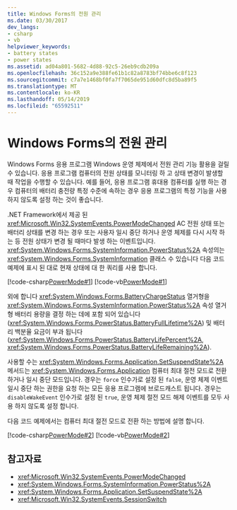 ```yaml
---
title: Windows Forms의 전원 관리
ms.date: 03/30/2017
dev_langs:
- csharp
- vb
helpviewer_keywords:
- battery states
- power states
ms.assetid: ad04a801-5682-4d88-92c5-26eb9cdb209a
ms.openlocfilehash: 36c152a9e388fe61b1c82a8783bf74bbe6c8f123
ms.sourcegitcommit: c7a7e1468bf0fa7f7065de951d60dfc8d5ba89f5
ms.translationtype: MT
ms.contentlocale: ko-KR
ms.lasthandoff: 05/14/2019
ms.locfileid: "65592511"
---
```

# <a name="power-management-in-windows-forms"></a>Windows Forms의 전원 관리
Windows Forms 응용 프로그램 Windows 운영 체제에서 전원 관리 기능 활용을 걸릴 수 있습니다. 응용 프로그램 컴퓨터의 전원 상태를 모니터링 하 고 상태 변경이 발생할 때 작업을 수행할 수 있습니다. 예를 들어, 응용 프로그램 휴대용 컴퓨터를 실행 하는 경우 컴퓨터의 배터리 충전량 특정 수준에 속하는 경우 응용 프로그램의 특정 기능을 사용 하지 않도록 설정 하는 것이 좋습니다.  
  
 .NET Framework에서 제공 된 <xref:Microsoft.Win32.SystemEvents.PowerModeChanged> AC 전원 상태 또는 배터리 상태를 변경 하는 경우 또는 사용자 일시 중단 하거나 운영 체제를 다시 시작 하는 등 전원 상태가 변경 될 때마다 발생 하는 이벤트입니다. <xref:System.Windows.Forms.SystemInformation.PowerStatus%2A> 속성의는 <xref:System.Windows.Forms.SystemInformation> 클래스 수 있습니다 다음 코드 예제에 표시 된 대로 현재 상태에 대 한 쿼리를 사용 합니다.  
  
 [!code-csharp[PowerMode#1](~/samples/snippets/csharp/VS_Snippets_Winforms/powermode/cs/form1.cs#1)]
 [!code-vb[PowerMode#1](~/samples/snippets/visualbasic/VS_Snippets_Winforms/powermode/vb/form1.vb#1)]  
  
 외에 합니다 <xref:System.Windows.Forms.BatteryChargeStatus> 열거형을 <xref:System.Windows.Forms.SystemInformation.PowerStatus%2A> 속성 열거형 배터리 용량을 결정 하는 데에 포함 되어 있습니다 (<xref:System.Windows.Forms.PowerStatus.BatteryFullLifetime%2A>) 및 배터리 백분율 요금이 부과 됩니다 (<xref:System.Windows.Forms.PowerStatus.BatteryLifePercent%2A>, <xref:System.Windows.Forms.PowerStatus.BatteryLifeRemaining%2A>).  
  
 사용할 수는 <xref:System.Windows.Forms.Application.SetSuspendState%2A> 메서드는 <xref:System.Windows.Forms.Application> 컴퓨터 최대 절전 모드로 전환 하거나 일시 중단 모드입니다. 경우는 `force` 인수가로 설정 된 `false`, 운영 체제 이벤트 일시 중단 하는 권한을 요청 하는 모든 응용 프로그램에 브로드캐스트 됩니다. 경우는 `disableWakeEvent` 인수가로 설정 된 `true`, 운영 체제 절전 모드 해제 이벤트를 모두 사용 하지 않도록 설정 합니다.  
  
 다음 코드 예제에서는 컴퓨터 최대 절전 모드로 전환 하는 방법에 설명 합니다.  
  
 [!code-csharp[PowerMode#2](~/samples/snippets/csharp/VS_Snippets_Winforms/powermode/cs/form1.cs#2)]
 [!code-vb[PowerMode#2](~/samples/snippets/visualbasic/VS_Snippets_Winforms/powermode/vb/form1.vb#2)]  
  
## <a name="see-also"></a>참고자료

- <xref:Microsoft.Win32.SystemEvents.PowerModeChanged>
- <xref:System.Windows.Forms.SystemInformation.PowerStatus%2A>
- <xref:System.Windows.Forms.Application.SetSuspendState%2A>
- <xref:Microsoft.Win32.SystemEvents.SessionSwitch>
